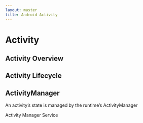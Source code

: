 ```yaml
---
layout: master
title: Android Activity
---
```


# Activity

## Activity Overview

## Activity Lifecycle

## ActivityManager

An activity’s state is managed by the runtime’s ActivityManager



Activity Manager Service
